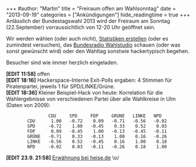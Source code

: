 +++
#author: "Martin"
title = "Freiraum offen am Wahlsonntag"
date = "2013-09-19"
categories = ["Ankündigungen"]
hide_readingtime = true
+++
Anlässlich der Bundestagswahl 2013 wird der Freiraum am Sonntag (22.September) vorraussichtlich von 12-20 Uhr geöffnet sein.

Wir werden wählen (oder auch nicht), [Statistiken erstellen](http://wahldatenhelfer.de/) (oder es zumindest versuchen), das [Bundesradio Wahlstudio](http://socialmediaweek.org/berlin/events/?id=89459) schauen (oder was sonst gewünscht wird) oder den Wahltag sonstwie hackertypisch begehen.

Besucher sind wie immer herzlich eingeladen.

**[EDIT 11:58]** offen  
**[EDIT 18:16]** Hackerspace-Interne Exit-Polls ergaben: 4 Stimmen für Piratenpartei, jeweils 1 für SPD/LINKE/Grüne.  
**[EDIT 18:36]** Kleiner Beispiel-Hack von heute: Korrelation für die Wahlergebnisse von verschiedenen Partei über alle Wahlkreise in Ulm (Daten von 2009):


                    CDU     SPD     FDP     GRÜNE   LINKE   NPD
            CDU      1.00   -0.72    0.09   -0.71   -0.56   -0.02
            SPD     -0.72    1.00   -0.45    0.33    0.52    0.03
            FDP      0.09   -0.45    1.00   -0.13   -0.45   -0.11
            GRÜNE   -0.71    0.33   -0.13    1.00    0.16   -0.26
            LINKE   -0.56    0.52   -0.45    0.16    1.00    0.18
            NPD     -0.02    0.03   -0.11   -0.26    0.18    1.00


**[EDIT 23.9. 21:58]** [Erwähnung bei heise.de](http://www.heise.de/newsticker/meldung/Experimentieren-mit-Wahldaten-1964932.html) \o/

